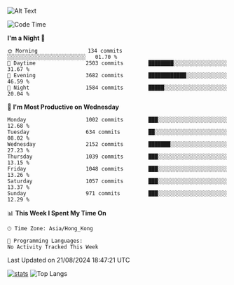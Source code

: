 ![Alt Text](https://media.tenor.com/3Gehha8RO-sAAAAC/goose-dance.gif)

<!--START_SECTION:waka-->
![Code Time](http://img.shields.io/badge/Code%20Time-289%20hrs%2029%20mins-blue)

**I'm a Night 🦉** 

```text
🌞 Morning                134 commits         ░░░░░░░░░░░░░░░░░░░░░░░░░   01.70 % 
🌆 Daytime                2503 commits        ████████░░░░░░░░░░░░░░░░░   31.67 % 
🌃 Evening                3682 commits        ████████████░░░░░░░░░░░░░   46.59 % 
🌙 Night                  1584 commits        █████░░░░░░░░░░░░░░░░░░░░   20.04 % 
```
📅 **I'm Most Productive on Wednesday** 

```text
Monday                   1002 commits        ███░░░░░░░░░░░░░░░░░░░░░░   12.68 % 
Tuesday                  634 commits         ██░░░░░░░░░░░░░░░░░░░░░░░   08.02 % 
Wednesday                2152 commits        ███████░░░░░░░░░░░░░░░░░░   27.23 % 
Thursday                 1039 commits        ███░░░░░░░░░░░░░░░░░░░░░░   13.15 % 
Friday                   1048 commits        ███░░░░░░░░░░░░░░░░░░░░░░   13.26 % 
Saturday                 1057 commits        ███░░░░░░░░░░░░░░░░░░░░░░   13.37 % 
Sunday                   971 commits         ███░░░░░░░░░░░░░░░░░░░░░░   12.29 % 
```


📊 **This Week I Spent My Time On** 

```text
🕑︎ Time Zone: Asia/Hong_Kong

💬 Programming Languages: 
No Activity Tracked This Week
```


 Last Updated on 21/08/2024 18:47:21 UTC
<!--END_SECTION:waka-->
[![stats](https://github-readme-stats-rose-phi.vercel.app/api?username=jxncted&count_private=true)](https://github.com/jxncted/github-readme-stats)
![Top Langs](https://github-readme-stats-rose-phi.vercel.app/api/top-langs/?username=jxncted\&layout=compact&hide=c,assembly,jupyter%20notebook)
